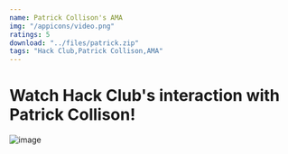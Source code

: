 ```yaml
---
name: Patrick Collison's AMA
img: "/appicons/video.png"
ratings: 5
download: "../files/patrick.zip"
tags: "Hack Club,Patrick Collison,AMA"
---
```


# Watch Hack Club's interaction with Patrick Collison!

<img src="../../screenshots/Patrick/ss1." alt="image" >
